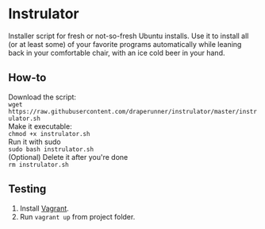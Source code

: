 # Instrulator

Installer script for fresh or not-so-fresh Ubuntu installs.
Use it to install all (or at least some) of your favorite programs automatically while leaning
back in your comfortable chair, with an ice cold beer in your hand.

## How-to

Download the script:  
`wget https://raw.githubusercontent.com/draperunner/instrulator/master/instrulator.sh`  
Make it executable:  
`chmod +x instrulator.sh`  
Run it with sudo  
`sudo bash instrulator.sh`  
(Optional) Delete it after you're done  
`rm instrulator.sh`


## Testing

1. Install [Vagrant](https://www.vagrantup.com/).
2. Run `vagrant up` from project folder.
